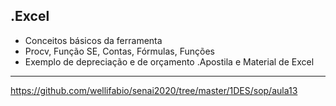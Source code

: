 .Excel
-------------
- Conceitos básicos da ferramenta
- Procv, Função SE, Contas, Fórmulas, Funções
- Exemplo de depreciação e de orçamento
.Apostila e Material de Excel
-------------
https://github.com/wellifabio/senai2020/tree/master/1DES/sop/aula13